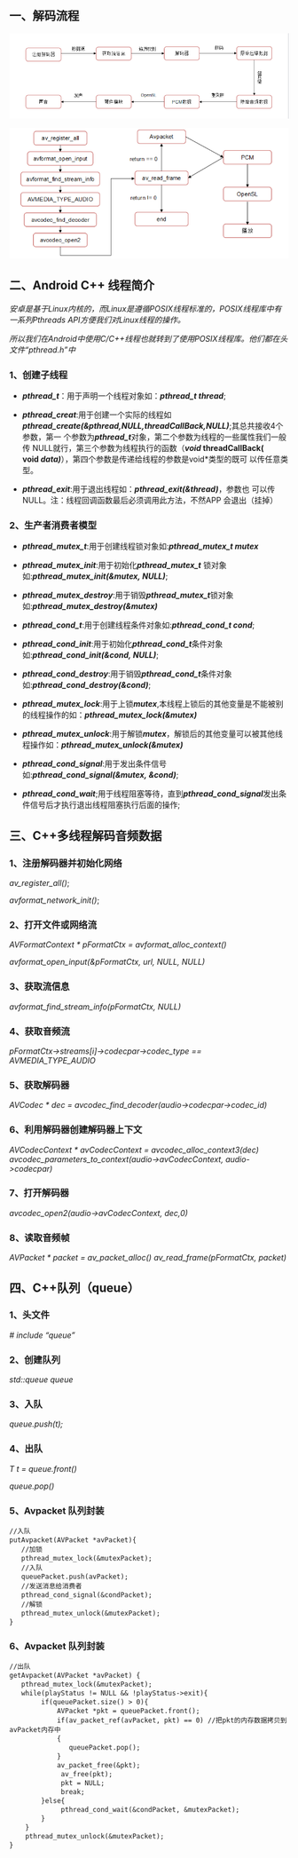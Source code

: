 ##  一、解码流程

![](/pic/pic1.png)

![代码](/pic/pic2.png)

## 二、Android C++ 线程简介

*安卓是基于Linux内核的，而Linux是遵循POSIX线程标准的，POSIX线程库中有一系列Pthreads API方便我们对Linux线程的操作。*

*所以我们在Android中使用C/C++线程也就转到了使用POSIX线程库。他们都在头文件“pthread.h”中*

### 1、创建子线程

- ***pthread_t***：用于声明一个线程对象如：***pthread_t thread***;

- ***pthread_creat***:用于创建一个实际的线程如***pthread_create(&pthread,NULL,threadCallBack,NULL)***;其总共接收4个参数，第一
                         个参数为***pthread_t***对象，第二个参数为线程的一些属性我们一般传
                         NULL就行，第三个参数为线程执行的函数（***void* threadCallBack(
                         void *data)***），第四个参数是传递给线程的参数是void*类型的既可
                         以传任意类型。
- ***pthread_exit***:用于退出线程如：***pthread_exit(&thread)***，参数也 可以传NULL。注：线程回调函数最后必须调用此方法，不然APP
                        会退出（挂掉）

### 2、生产者消费者模型
- ***pthread_mutex_t***:用于创建线程锁对象如:***pthread_mutex_t mutex***

- ***pthread_mutex_init***:用于初始化***pthread_mutex_t*** 锁对象如:***pthread_mutex_init(&mutex, NULL)***; 

- ***pthread_mutex_destroy***:用于销毁***pthread_mutex_t***锁对象如:***pthread_mutex_destroy(&mutex)***

- ***pthread_cond_t***:用于创建线程条件对象如:***pthread_cond_t cond***;

- ***pthread_cond_init***:用于初始化***pthread_cond_t***条件对象如:***pthread_cond_init(&cond, NULL)***;

- ***pthread_cond_destroy***:用于销毁***pthread_cond_t***条件对象如:***pthread_cond_destroy(&cond)***;

- ***pthread_mutex_lock***:用于上锁***mutex***,本线程上锁后的其他变量是不能被别的线程操作的如：***pthread_mutex_lock(&mutex)***

- ***pthread_mutex_unlock***:用于解锁***mutex***，解锁后的其他变量可以被其他线程操作如：***pthread_mutex_unlock(&mutex)***

- ***pthread_cond_signal***:用于发出条件信号如:***pthread_cond_signal(&mutex, &cond)***;

- ***pthread_cond_wait***;用于线程阻塞等待，直到***pthread_cond_signal***发出条件信号后才执行退出线程阻塞执行后面的操作;


## 三、C++多线程解码音频数据
### 1、注册解码器并初始化网络
*av_register_all()*;

*avformat_network_init()*;

### 2、打开文件或网络流
*AVFormatContext    * pFormatCtx = avformat_alloc_context()*

*avformat_open_input(&pFormatCtx, url, NULL, NULL)*

### 3、获取流信息
*avformat_find_stream_info(pFormatCtx, NULL)*

### 4、获取音频流
*pFormatCtx->streams[i]->codecpar->codec_type == AVMEDIA_TYPE_AUDIO*

### 5、获取解码器
*AVCodec   * dec = avcodec_find_decoder(audio->codecpar->codec_id)*

### 6、利用解码器创建解码器上下文
*AVCodecContext  * avCodecContext = avcodec_alloc_context3(dec)*
*avcodec_parameters_to_context(audio->avCodecContext, audio->codecpar)*

### 7、打开解码器
*avcodec_open2(audio->avCodecContext, dec,0)*

### 8、读取音频帧
*AVPacket * packet = av_packet_alloc()*
*av_read_frame(pFormatCtx, packet)*

## 四、C++队列（queue）
### 1、头文件
*# include “queue”*
### 2、创建队列
*std::queue<T> queue*
### 3、入队
*queue.push(t);*
### 4、出队
*T t = queue.front()*

*queue.pop()*

### 5、Avpacket 队列封装
```
//入队
putAvpacket(AVPacket *avPacket){
   //加锁
   pthread_mutex_lock(&mutexPacket);
   //入队
   queuePacket.push(avPacket);
   //发送消息给消费者
   pthread_cond_signal(&condPacket);
   //解锁
   pthread_mutex_unlock(&mutexPacket);
}
```
### 6、Avpacket 队列封装
```
//出队
getAvpacket(AVPacket *avPacket) {
   pthread_mutex_lock(&mutexPacket);
   while(playStatus != NULL && !playStatus->exit){
        if(queuePacket.size() > 0){
            AVPacket *pkt = queuePacket.front();
            if(av_packet_ref(avPacket, pkt) == 0) //把pkt的内存数据拷贝到avPacket内存中
            {
               queuePacket.pop();
            }
            av_packet_free(&pkt);
             av_free(pkt);
             pkt = NULL;
             break;
        }else{
             pthread_cond_wait(&condPacket, &mutexPacket);
        }
    }
    pthread_mutex_unlock(&mutexPacket);
}



```



















